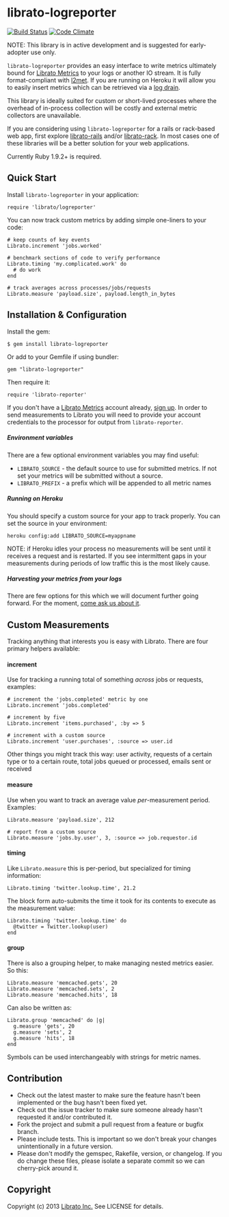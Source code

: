 librato-logreporter
=======

[![Build Status](https://secure.travis-ci.org/librato/librato-logreporter.png?branch=master)](http://travis-ci.org/librato/librato-logreporter) [![Code Climate](https://codeclimate.com/github/librato/librato-logreporter.png)](https://codeclimate.com/github/librato/librato-logreporter)

NOTE: This library is in active development and is suggested for early-adopter use only.

`librato-logreporter` provides an easy interface to write metrics ultimately bound for [Librato Metrics](https://metrics.librato.com/) to your logs or another IO stream. It is fully format-compliant with [l2met](https://github.com/ryandotsmith/l2met). If you are running on Heroku it will allow you to easily insert metrics which can be retrieved via a [log drain](https://devcenter.heroku.com/articles/logging#syslog-drains).

This library is ideally suited for custom or short-lived processes where the overhead of in-process collection will be costly and external metric collectors are unavailable.

If you are considering using `librato-logreporter` for a rails or rack-based web app, first explore [librato-rails](https://github.com/librato/librato-rails) and/or [librato-rack](https://github.com/librato/librato-rack). In most cases one of these libraries will be a better solution for your web applications.

Currently Ruby 1.9.2+ is required.

## Quick Start

Install `librato-logreporter` in your application:

    require 'librato/logreporter'

You can now track custom metrics by adding simple one-liners to your code:

    # keep counts of key events
    Librato.increment 'jobs.worked'

    # benchmark sections of code to verify performance
    Librato.timing 'my.complicated.work' do
      # do work
    end

    # track averages across processes/jobs/requests
    Librato.measure 'payload.size', payload.length_in_bytes

## Installation & Configuration

Install the gem:

    $ gem install librato-logreporter

Or add to your Gemfile if using bundler:

    gem "librato-logreporter"

Then require it:

    require 'librato-reporter'

If you don't have a [Librato Metrics](https://metrics.librato.com/) account already, [sign up](https://metrics.librato.com/). In order to send measurements to Librato you will need to provide your account credentials to the processor for output from `librato-reporter`.

##### Environment variables

There are a few optional environment variables you may find useful:

* `LIBRATO_SOURCE` - the default source to use for submitted metrics. If not set your metrics will be submitted without a source.
* `LIBRATO_PREFIX` - a prefix which will be appended to all metric names

##### Running on Heroku

You should specify a custom source for your app to track properly. You can set the source in your environment:

    heroku config:add LIBRATO_SOURCE=myappname

NOTE: if Heroku idles your process no measurements will be sent until it receives a request and is restarted. If you see intermittent gaps in your measurements during periods of low traffic this is the most likely cause.

##### Harvesting your metrics from your logs

There are few options for this which we will document further going forward. For the moment, [come ask us about it](http://chat.librato.com/).

## Custom Measurements

Tracking anything that interests you is easy with Librato. There are four primary helpers available:

#### increment

Use for tracking a running total of something _across_ jobs or requests, examples:

    # increment the 'jobs.completed' metric by one
    Librato.increment 'jobs.completed'

    # increment by five
    Librato.increment 'items.purchased', :by => 5

    # increment with a custom source
    Librato.increment 'user.purchases', :source => user.id

Other things you might track this way: user activity, requests of a certain type or to a certain route, total jobs queued or processed, emails sent or received

#### measure

Use when you want to track an average value _per_-measurement period. Examples:

    Librato.measure 'payload.size', 212

    # report from a custom source
    Librato.measure 'jobs.by.user', 3, :source => job.requestor.id

#### timing

Like `Librato.measure` this is per-period, but specialized for timing information:

    Librato.timing 'twitter.lookup.time', 21.2

The block form auto-submits the time it took for its contents to execute as the measurement value:

    Librato.timing 'twitter.lookup.time' do
      @twitter = Twitter.lookup(user)
    end

#### group

There is also a grouping helper, to make managing nested metrics easier. So this:

    Librato.measure 'memcached.gets', 20
    Librato.measure 'memcached.sets', 2
    Librato.measure 'memcached.hits', 18

Can also be written as:

    Librato.group 'memcached' do |g|
      g.measure 'gets', 20
      g.measure 'sets', 2
      g.measure 'hits', 18
    end

Symbols can be used interchangeably with strings for metric names.

## Contribution

* Check out the latest master to make sure the feature hasn't been implemented or the bug hasn't been fixed yet.
* Check out the issue tracker to make sure someone already hasn't requested it and/or contributed it.
* Fork the project and submit a pull request from a feature or bugfix branch.
* Please include tests. This is important so we don't break your changes unintentionally in a future version.
* Please don't modify the gemspec, Rakefile, version, or changelog. If you do change these files, please isolate a separate commit so we can cherry-pick around it.

## Copyright

Copyright (c) 2013 [Librato Inc.](http://librato.com) See LICENSE for details.
